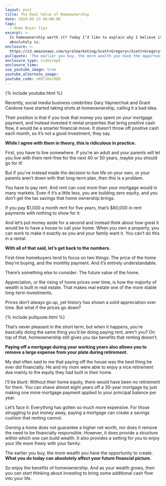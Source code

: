 ```yaml
---
layout: post
title: The Real Value of Homeownership
date: 2019-05-23 09:00:00
tags:
  - Home Buyer Tips
excerpt: >-
  Is homeownership worth it? Today I’d like to explain why I believe it
  absolutely is.
enclosure: >-
  https://s3.amazonaws.com/vyralmarketing/Scott+Gregory+/Scott+Gregory+Real+Estate+_+The+Real+Value+of+Homeownership.mp4
pullquote: 'The earlier you buy, the more wealth you have the opportunity to create.'
enclosure_type: video/mp4
enclosure_time:
use_youtube_image: true
youtube_alternate_image:
youtube_code: nK8l1HxcRDQ
---
```


{% include youtube.html %}

Recently, social media business celebrities Gary Vaynerchuk and Grant Cardone have started taking shots at homeownership, calling it a bad idea.

Their position is that if you took that money you spent on your mortgage payment, and instead invested it rental properties that bring positive cash flow, it would be a smarter financial move. It doesn’t throw off positive cash each month, so it’s not a good investment, they say.

**While I agree with them in theory, this is ridiculous in practice.&nbsp;**

First, you have to live somewhere. If you’re an adult and your parents will let you live with them rent-free for the next 40 or 50 years, maybe you should go for it\!

But if you’ve instead made the decision to live life on your own, or your parents aren’t down with that long-term plan, then this is a problem.

You have to pay rent. And rent can cost more than your mortgage would in many markets. Even if it’s a little less, you are building zero equity, and you don’t get the tax savings that home ownership brings.

If you pay $1,000 a month rent for five years, that’s $60,000 in rent payments with nothing to show for it.

And let’s put money aside for a second and instead think about how great it would be to have a house to call your home. When you own a property, you can work to make it exactly as you and your family want it. You can’t do this in a rental.

**With all of that said, let’s get back to the numbers.&nbsp;**

First-time homebuyers tend to focus on two things: The price of the home they’re buying, and the monthly payment. And it’s entirely understandable.

There’s something else to consider: The future value of the home.

Appreciation, or the rising of home prices over time, is how the majority of wealth is built in real estate. That makes real estate one of the more stable long-term investments.

Prices don’t always go up, yet history has shown a solid appreciation over time. But what if the prices go down?

{% include pullquote.html %}

That’s never pleasant in the short term, but when it happens, you’re basically doing the same thing you’d be doing paying rent, aren’t you? On top of that, homeownership still gives you tax benefits that renting doesn’t.

**Paying off a mortgage during your working years also allows you to remove a large expense from your plate during retirement.**

My dad often said to me that paying off the house was the best thing he ever did financially. He and my mom were able to enjoy a nice retirement due mainly to the equity they had built in their home.

I’ll be blunt: Without their home equity, there would have been no retirement for them. You can shave almost eight years off a 30-year mortgage by just making one more mortgage payment applied to your principal balance per year.&nbsp;

Let’s face it: Everything has gotten so much more expensive. For those struggling to put money away, paying a mortgage can create a savings cushion that renting cannot.

Owning a home does not guarantee a higher net worth, nor does it remove the need to be financially responsible. However, it does provide a structure within which one can build wealth. It also provides a setting for you to enjoy your life more freely with your family.

The earlier you buy, the more wealth you have the opportunity to create. **What you do today can absolutely affect your future financial picture.**

So enjoy the benefits of homeownership. And as your wealth grows, then you can start thinking about investing to bring some additional cash flow into your life.<br>&nbsp;